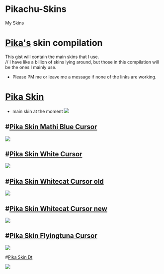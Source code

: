 # Pikachu-Skins
My Skins

# [Pika's](https://osu.ppy.sh/users/15360478) skin compilation
This gist will contain the main skins that I use.  
// I have like a billion of skins lying around, but those in this compilation will be the ones I mainly use.
- Please PM me or leave me a message if none of the links are working.

# [Pika Skin](https://www.dropbox.com/s/dvms8i8ku08x0pu/Pika%20Skin.osk?dl=0)
- main skin at the moment
![](http://puu.sh/pqTf7/e2381657a8.jpg)

#[Pika Skin Mathi Blue Cursor](https://www.dropbox.com/s/ed1o4ygwniz19pp/Pika%20Skin%20%28Mathi%20Blue%20Cursor%29.osk?dl=0)
- 
![](https://puu.sh/uRoqp/4837693758.jpg)

#[Pika Skin White Cursor](https://www.dropbox.com/s/m6va3hw135uiggh/Pika%20Skin%20%28White%20Cursor%29.osk?dl=0)
- 
![](https://puu.sh/uRos9/bde97557bb.jpg)

#[Pika Skin Whitecat Cursor old](https://www.dropbox.com/s/412ae7418l8ij9f/Pika%20Skin%20%28Whitecat%20Cursor%20old%29%20.osk?dl=0)
-
![](http://puu.sh/pqTB7/7307759a96.jpg)

#[Pika Skin Whitecat Cursor new](https://www.dropbox.com/s/e2g5gii77wq1sc9/Pika%20Skin%20%28Whitecat%20Cursor%20new%29.osk?dl=0)  
-  
![](http://puu.sh/pqTAp/bdae0732dd.jpg)

#[Pika Skin Flyingtuna Cursor](https://www.dropbox.com/s/a7ir8ng2lug2fuz/Pika%20Skin%20%28Flyingtuna%20Cursor%29.osk?dl=0)
-
![](http://puu.sh/pqTz5/c9ba156a55.jpg)

#[Pika Skin Dt](https://www.dropbox.com/s/igy9q5k6k9rxzj0/Pika%20Skin%20DT.osk?dl=0)

![](https://puu.sh/uRoAT/fe9d5a88ce.jpg)
